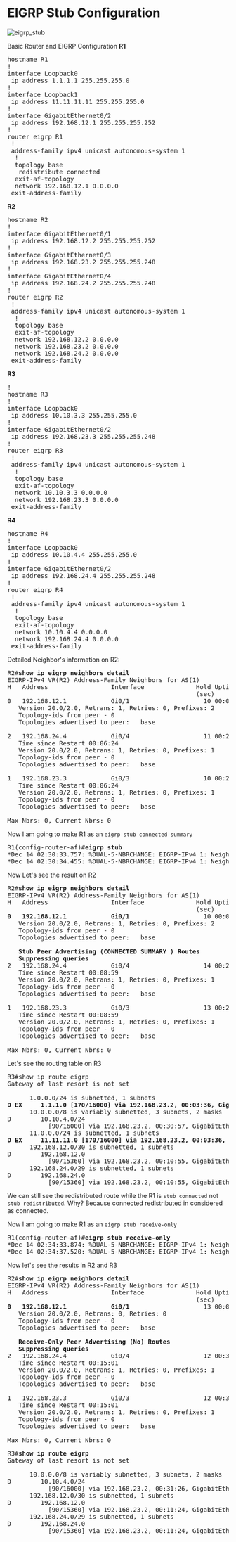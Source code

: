 # EIGRP Stub Configuration

![eigrp_stub](https://user-images.githubusercontent.com/31813625/33972008-85ed1f0a-e049-11e7-93bf-d37ad7d8713d.png)

Basic Router and EIGRP Configuration
**R1**
<pre>
hostname R1
!
interface Loopback0
 ip address 1.1.1.1 255.255.255.0
!
interface Loopback1
 ip address 11.11.11.11 255.255.255.0
!
interface GigabitEthernet0/2
 ip address 192.168.12.1 255.255.255.252
!
router eigrp R1
 !
 address-family ipv4 unicast autonomous-system 1
  !
  topology base
   redistribute connected
  exit-af-topology
  network 192.168.12.1 0.0.0.0
 exit-address-family
</pre>
**R2**
<pre>
hostname R2
!
interface GigabitEthernet0/1
 ip address 192.168.12.2 255.255.255.252
!
interface GigabitEthernet0/3
 ip address 192.168.23.2 255.255.255.248
!
interface GigabitEthernet0/4
 ip address 192.168.24.2 255.255.255.248
!
router eigrp R2
 !
 address-family ipv4 unicast autonomous-system 1
  !
  topology base
  exit-af-topology
  network 192.168.12.2 0.0.0.0
  network 192.168.23.2 0.0.0.0
  network 192.168.24.2 0.0.0.0
 exit-address-family
</pre>
**R3**
<pre>
!
hostname R3
!
interface Loopback0
 ip address 10.10.3.3 255.255.255.0
!
interface GigabitEthernet0/2
 ip address 192.168.23.3 255.255.255.248
!
router eigrp R3
 !
 address-family ipv4 unicast autonomous-system 1
  !
  topology base
  exit-af-topology
  network 10.10.3.3 0.0.0.0
  network 192.168.23.3 0.0.0.0
 exit-address-family
</pre>
**R4**
<pre>
hostname R4
!
interface Loopback0
 ip address 10.10.4.4 255.255.255.0
!
interface GigabitEthernet0/2
 ip address 192.168.24.4 255.255.255.248
!
router eigrp R4
 !
 address-family ipv4 unicast autonomous-system 1
  !
  topology base
  exit-af-topology
  network 10.10.4.4 0.0.0.0
  network 192.168.24.4 0.0.0.0
 exit-address-family
</pre>

Detailed Neighbor's information on R2:
<pre>
R2#<b>show ip eigrp neighbors detail</b>
EIGRP-IPv4 VR(R2) Address-Family Neighbors for AS(1)
H   Address                 Interface              Hold Uptime   SRTT   RTO  Q  Seq
                                                   (sec)         (ms)       Cnt Num
0   192.168.12.1            Gi0/1                    10 00:00:38 1604  5000  0  17
   Version 20.0/2.0, Retrans: 1, Retries: 0, Prefixes: 2
   Topology-ids from peer - 0
   Topologies advertised to peer:   base

2   192.168.24.4            Gi0/4                    11 00:26:23   27   162  0  11
   Time since Restart 00:06:24
   Version 20.0/2.0, Retrans: 1, Retries: 0, Prefixes: 1
   Topology-ids from peer - 0
   Topologies advertised to peer:   base

1   192.168.23.3            Gi0/3                    10 00:27:02   22   132  0  12
   Time since Restart 00:06:24
   Version 20.0/2.0, Retrans: 1, Retries: 0, Prefixes: 1
   Topology-ids from peer - 0
   Topologies advertised to peer:   base

Max Nbrs: 0, Current Nbrs: 0
</pre>
Now I am going to make R1 as an `eigrp stub connected summary`
<pre>
R1(config-router-af)#<b>eigrp stub</b>
*Dec 14 02:30:33.757: %DUAL-5-NBRCHANGE: EIGRP-IPv4 1: Neighbor 192.168.12.2 (GigabitEthernet0/2) is down: peer info changed
*Dec 14 02:30:34.455: %DUAL-5-NBRCHANGE: EIGRP-IPv4 1: Neighbor 192.168.12.2 (GigabitEthernet0/2) is up: new adjacency
</pre>
Now Let's see the result on R2
<pre>
R2#<b>show ip eigrp neighbors detail</b>
EIGRP-IPv4 VR(R2) Address-Family Neighbors for AS(1)
H   Address                 Interface              Hold Uptime   SRTT   RTO  Q  Seq
                                                   (sec)         (ms)       Cnt Num
<b>0   192.168.12.1            Gi0/1</b>                    10 00:01:44 1602  5000  0  19
   Version 20.0/2.0, Retrans: 1, Retries: 0, Prefixes: 2
   Topology-ids from peer - 0
   Topologies advertised to peer:   base

   <b>Stub Peer Advertising (CONNECTED SUMMARY ) Routes
   Suppressing queries</b>
2   192.168.24.4            Gi0/4                    14 00:28:58   25   150  0  13
   Time since Restart 00:08:59
   Version 20.0/2.0, Retrans: 1, Retries: 0, Prefixes: 1
   Topology-ids from peer - 0
   Topologies advertised to peer:   base

1   192.168.23.3            Gi0/3                    13 00:29:37   22   132  0  14
   Time since Restart 00:08:59
   Version 20.0/2.0, Retrans: 1, Retries: 0, Prefixes: 1
   Topology-ids from peer - 0
   Topologies advertised to peer:   base

Max Nbrs: 0, Current Nbrs: 0
</pre>
Let's see the routing table on R3
<pre>
R3#show ip route eigrp
Gateway of last resort is not set

      1.0.0.0/24 is subnetted, 1 subnets
<b>D EX     1.1.1.0 [170/16000] via 192.168.23.2, 00:03:36, GigabitEthernet0/2</b>
      10.0.0.0/8 is variably subnetted, 3 subnets, 2 masks
D        10.10.4.0/24
           [90/16000] via 192.168.23.2, 00:30:57, GigabitEthernet0/2
      11.0.0.0/24 is subnetted, 1 subnets
<b>D EX     11.11.11.0 [170/16000] via 192.168.23.2, 00:03:36, GigabitEthernet0/2</b>
      192.168.12.0/30 is subnetted, 1 subnets
D        192.168.12.0
           [90/15360] via 192.168.23.2, 00:10:55, GigabitEthernet0/2
      192.168.24.0/29 is subnetted, 1 subnets
D        192.168.24.0
           [90/15360] via 192.168.23.2, 00:10:55, GigabitEthernet0/2
</pre>
We can still see the redistributed route while the R1 is `stub connected`  not `stub redistributed`. Why?
Because connected redistributed in considered as connected.

Now I am going to make R1 as an `eigrp stub receive-only`
<pre>
R1(config-router-af)#<b>eigrp stub receive-only</b>
*Dec 14 02:34:33.874: %DUAL-5-NBRCHANGE: EIGRP-IPv4 1: Neighbor 192.168.12.2 (GigabitEthernet0/2) is down: peer info changed
*Dec 14 02:34:37.520: %DUAL-5-NBRCHANGE: EIGRP-IPv4 1: Neighbor 192.168.12.2 (GigabitEthernet0/2) is up: new adjacency
</pre>
Now let's see the results in R2 and R3
<pre>
R2#<b>show ip eigrp neighbors detail</b>
EIGRP-IPv4 VR(R2) Address-Family Neighbors for AS(1)
H   Address                 Interface              Hold Uptime   SRTT   RTO  Q  Seq
                                                   (sec)         (ms)       Cnt Num
<b>0   192.168.12.1            Gi0/1</b>                    13 00:03:44    3   100  0  21
   Version 20.0/2.0, Retrans: 0, Retries: 0
   Topology-ids from peer - 0
   Topologies advertised to peer:   base

   <b>Receive-Only Peer Advertising (No) Routes
   Suppressing queries</b>
2   192.168.24.4            Gi0/4                    12 00:35:00   24   144  0  14
   Time since Restart 00:15:01
   Version 20.0/2.0, Retrans: 1, Retries: 0, Prefixes: 1
   Topology-ids from peer - 0
   Topologies advertised to peer:   base

1   192.168.23.3            Gi0/3                    12 00:35:39   20   120  0  15
   Time since Restart 00:15:01
   Version 20.0/2.0, Retrans: 1, Retries: 0, Prefixes: 1
   Topology-ids from peer - 0
   Topologies advertised to peer:   base

Max Nbrs: 0, Current Nbrs: 0
</pre>

<pre>
R3#<b>show ip route eigrp</b>
Gateway of last resort is not set

      10.0.0.0/8 is variably subnetted, 3 subnets, 2 masks
D        10.10.4.0/24
           [90/16000] via 192.168.23.2, 00:31:26, GigabitEthernet0/2
      192.168.12.0/30 is subnetted, 1 subnets
D        192.168.12.0
           [90/15360] via 192.168.23.2, 00:11:24, GigabitEthernet0/2
      192.168.24.0/29 is subnetted, 1 subnets
D        192.168.24.0
           [90/15360] via 192.168.23.2, 00:11:24, GigabitEthernet0/2
</pre>